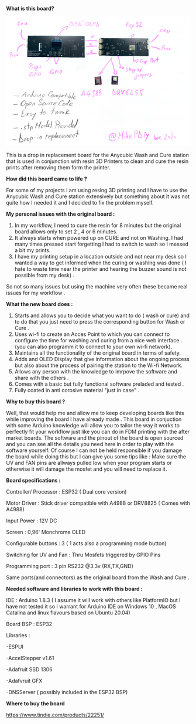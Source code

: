 <b>What is this board?</b>

![](images/w&c_blk.png)


This is a drop in replacement board for the Anycubic Wash and Cure station that is used in conjunction with resin 3D Printers to clean and cure the resin prints after removing them form the printer. 

<b>How did this board came to life ?</b>

For some of my projects I am using resing 3D printing and I have to use the Anycubic Wash and Cure station extensively but something about it was not quite how I needed it and I decided to fix the problem myself. 

<b>My personal issues with the original board : </b>

1. In my workflow, I need to cure the resin for 8 minutes but the original board allows only to set 2 , 4 or 6 minutes. 
2. It always starts when powered up on CURE and not on Washing. I had many times pressed start forgetting I had to switch to wash so I messed a bit my prints. 
3. I have my printing setup in a location outside and not near my desk so I wanted a way to get informed when the curing or washing was done ( I hate to waste time near the printer and hearing the buzzer sound is not possible from my desk) . 

So not so many issues but using the machine very often these became real issues for my workflow . 

<b>What the new board does : </b>
1. Starts and allows you to decide what you want to do ( wash or cure) and to do that you just need to press the corresponding button for Wash or Cure . 
2. Uses wi-fi to create an Acces Point to which you can connect to configure the time for washing and curing from a nice web interface . (you can also programm it to connect to your own wi-fi network).
3. Maintains all the functionality of the original board in terms of safety.
4. Adds and OLED Display that give information about the ongoing process but also about the process of pairing the station to the Wi-fi Network. 
5. Allows any person with the knowledge to imrpove the software and share with the others . 
6. Comes with a basic but fully functional software preladed and tested . 
7. Fully coated in anti corosive material "just in case" .

<b>Why to buy this board ? </b>

Well, that would help me and allow me to keep developing boards like this while improving the board I have already made . 
This board in conjuction with some Arduino knowledge will allow you to tailor the way it works to perfectly fit your workflow just like you can do in FDM printing with the after market boards. 
The software and the pinout of the board is open sourced and you can see all the details you need here in order to play with the software yourself. 
Of course I can not be held responsible if you damage the board while doing this but I can give you some tips like : Make sure the UV and FAN pins are allways pulled low when your program starts or otherwise it will damage the mosfet and you will need to replace it. 

<b> Board specifications :</b>

Controller/ Processor : ESP32 ( Dual core version)

Motor Driver : Stick driver compatible with A4988 or DRV8825 ( Comes with A4988)

Input Power : 12V DC

Screen : 0,96' Monchrome OLED

Configurable buttons : 3 ( 1 acts also a programming mode button) 

Switching for UV and Fan : Thru Mosfets triggered by GPIO Pins

Programming port : 3 pin RS232 @3.3v (RX,TX,GND)

Same ports(and connectors) as the original board from the Wash and Cure .


<b> Needed software and libraries to work with this board : </b>

IDE : Arduino 1.8.3 ( I assume it will work with others like PlatformIO but I have not tested it so I warrant for Arduino IDE on Windows 10 , MacOS Catalina and linux flavours based on Ubuntu 20.04)

Board BSP : ESP32

Libraries : 

-ESPUI

-AccelStepper v1.61

-Adafruit SSD 1306

-Adafvruit GFX

-DNSServer ( possibly included in the ESP32 BSP)


<b> Where to buy the board </b>

https://www.tindie.com/products/22251/
